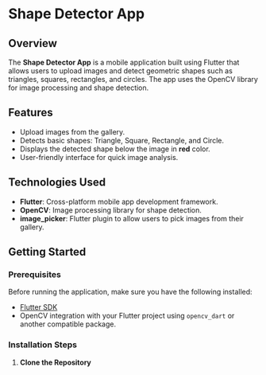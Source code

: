 # Shape Detector App

## Overview

The **Shape Detector App** is a mobile application built using Flutter that allows users to upload images and detect geometric shapes such as triangles, squares, rectangles, and circles. The app uses the OpenCV library for image processing and shape detection.

## Features

- Upload images from the gallery.
- Detects basic shapes: Triangle, Square, Rectangle, and Circle.
- Displays the detected shape below the image in **red** color.
- User-friendly interface for quick image analysis.

## Technologies Used

- **Flutter**: Cross-platform mobile app development framework.
- **OpenCV**: Image processing library for shape detection.
- **image_picker**: Flutter plugin to allow users to pick images from their gallery.

## Getting Started

### Prerequisites

Before running the application, make sure you have the following installed:

- [Flutter SDK](https://flutter.dev/docs/get-started/install)
- OpenCV integration with your Flutter project using `opencv_dart` or another compatible package.

### Installation Steps

1. **Clone the Repository**

   ```bash
  
